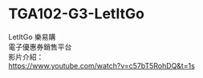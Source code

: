 # TGA102-G3-LetItGo
LetItGo 樂易購
<br>
電子優惠券銷售平台
<br>
影片介紹：
<br>
https://www.youtube.com/watch?v=c57bT5RohDQ&t=1s
